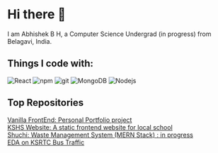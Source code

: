 # Hi there 👋

<!--
**Abhi010bh/Abhi010bh** is a ✨ _special_ ✨ repository because its `README.md` (this file) appears on your GitHub profile.

Here are some ideas to get you started:

- 🔭 I’m currently working on ...
- 🌱 I’m currently learning ...https://github.com/Abhi010bh/Abhi010bh/blob/main/README.md
- 👯 I’m looking to collaborate on ...
- 🤔 I’m looking for help with ...
- 💬 Ask me about ...
- 📫 How to reach me: ...
- 😄 Pronouns: ...
- ⚡ Fun fact: ...
-->
I am Abhishek B H, a Computer Science Undergrad (in progress) from Belagavi, India.

## Things I code with:
<p>
  <img alt="React" src="https://img.shields.io/badge/-React-45b8d8?style=flat-square&logo=react&logoColor=white" />
  <img alt="npm" src="https://img.shields.io/badge/-NPM-CB3837?style=flat-square&logo=npm&logoColor=white" />
  <img alt="git" src="https://img.shields.io/badge/-Git-F05032?style=flat-square&logo=git&logoColor=white" />
  <img alt="MongoDB" src="https://img.shields.io/badge/-MongoDB-13aa52?style=flat-square&logo=mongodb&logoColor=white" />
  <img alt="Nodejs" src="https://img.shields.io/badge/-Nodejs-43853d?style=flat-square&logo=Node.js&logoColor=white" />
  
  
</p>

## Top Repositories
<a href="https://github.com/Abhi010bh/Abhi010bh.github.io.git">
  Vanilla FrontEnd: Personal Portfolio project
</a>
<br>
<a href="https://github.com/Abhi010bh/KSHSWebsite.git">
  KSHS Website: A static frontend website for local school
</a>
<br>
<a href="https://github.com/Abhi010bh/ProjectShuchi.git">
  Shuchi: Waste Management System (MERN Stack) : in progress
</a>
<br>
<a href="https://github.com/Abhi010bh/EDAPythonKSRTC.git">
  EDA on KSRTC Bus Traffic
</a>


